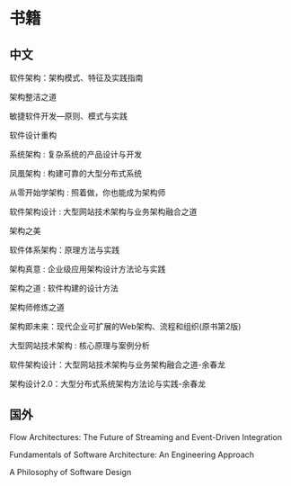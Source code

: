 # 书籍


## 中文

软件架构：架构模式、特征及实践指南

架构整洁之道

敏捷软件开发—原则、模式与实践

软件设计重构

系统架构 : 复杂系统的产品设计与开发

凤凰架构 : 构建可靠的大型分布式系统

从零开始学架构 : 照着做，你也能成为架构师

软件架构设计 : 大型网站技术架构与业务架构融合之道

架构之美

软件体系架构：原理方法与实践	

架构真意 : 企业级应用架构设计方法论与实践

架构之道 : 软件构建的设计方法

架构师修炼之道

架构即未来：现代企业可扩展的Web架构、流程和组织(原书第2版)

大型网站技术架构 : 核心原理与案例分析

软件架构设计：大型网站技术架构与业务架构融合之道-余春龙

架构设计2.0：大型分布式系统架构方法论与实践-余春龙



## 国外

Flow Architectures: The Future of Streaming and Event-Driven Integration

Fundamentals of Software Architecture: An Engineering Approach

A Philosophy of Software Design
